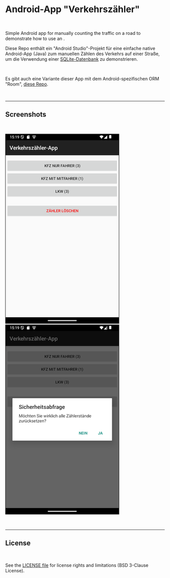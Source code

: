 # Android-App "Verkehrszähler" #

<br>

Simple Android app for manually counting the traffic on a road to demonstrate how to use an
.

Diese Repo enthält ein "Android Studio"-Projekt für eine einfache native Android-App (Java) zum 
manuellen Zählen des Verkehrs auf einer Straße, um die Verwendung einer
[SQLite-Datenbank](https://developer.android.com/training/data-storage/sqlite) 
zu demonstrieren.

<br>

Es gibt auch eine Variante dieser App mit dem Android-spezifischen ORM "Room", 
[diese Repo](https://github.com/MDecker-MobileComputing/Android_Verkehrszaehler_mitRoom).

<br>

----

## Screenshots ##

<br>

![Screenshot 1](screenshot_1.png) &nbsp; ![Screenshot 2](screenshot_2.png)

<br>

----

## License ##

<br>

See the [LICENSE file](LICENSE.md) for license rights and limitations (BSD 3-Clause License).

<br>
